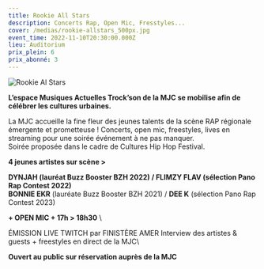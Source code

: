 ```yaml
---
title: Rookie All Stars
description: Concerts Rap, Open Mic, Fresstyles...
cover: /medias/rookie-allstars_500px.jpg
event_time: 2022-11-10T20:30:00.000Z
lieu: Auditorium
prix_plein: 6
prix_abonné: 3
---
```

![](/medias/rookie-allstars_500px.jpg "Rookie Al Stars")

**L’espace Musiques Actuelles Trock’son de la MJC se mobilise afin de célébrer les cultures urbaines.**

La MJC accueille la fine fleur des jeunes talents de la scène RAP régionale émergente et prometteuse !
Concerts, open mic, freestyles, lives en streaming pour une soirée événement à ne pas manquer.\
Soirée proposée dans le cadre de Cultures Hip Hop Festival.

**4 jeunes artistes sur scène >** 

**DYNJAH (lauréat Buzz Booster BZH 2022) / FLIMZY FLAV (sélection Pano Rap Contest 2022)**\
**BONNIE EKR** (lauréate Buzz Booster BZH 2021) / **DEE K** (sélection Pano Rap Contest 2023) 

**+ OPEN MIC + 17h > 18h30** \

ÉMISSION LIVE TWITCH par FINISTÈRE AMER
Interview des artistes & guests + freestyles en direct de la MJC\

**Ouvert au public sur réservation auprès de la MJC**